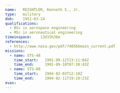 ```yaml
---
name:	REIGHTLER, Kenneth S., Jr.
type:	military
dob:	1951-03-24
qualifications:
  - BSc in aerospace engineering
  - MSc in aeronautical engineering
timeinspace:	13d15h36m
references:
  - http://www.nasa.gov/pdf/740566main_current.pdf
missions:
  - name: STS-48
    time_start:   1991-09-12T23:11:04Z
    time_end:     1991-09-18T07:38:43Z
  - name: STS-60
    time_start:   1994-02-03T12:10Z
    time_end:     1994-02-11T19:19:23Z
evas:
---
```

